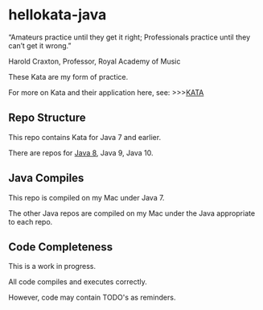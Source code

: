 # hellokata-java
“Amateurs practice until they get it right; 
Professionals practice until they can’t get it wrong.”

Harold Craxton, Professor, Royal Academy of Music

These Kata are my form of practice.

For more on Kata and their application here, 
see: >>>[KATA](https://github.com/jbannick/hellokata-java/blob/master/KATA.md)

## Repo Structure
This repo contains Kata for Java 7 and earlier.

There are repos for [Java 8](https://github.com/jbannick/hellokata-java8), Java 9, Java 10.

## Java Compiles
This repo is compiled on my Mac under Java 7.

The other Java repos are compiled on my Mac under the Java appropriate to each repo.

## Code Completeness
This is a work in progress.

All code compiles and executes correctly.

However, code may contain TODO's as reminders.
